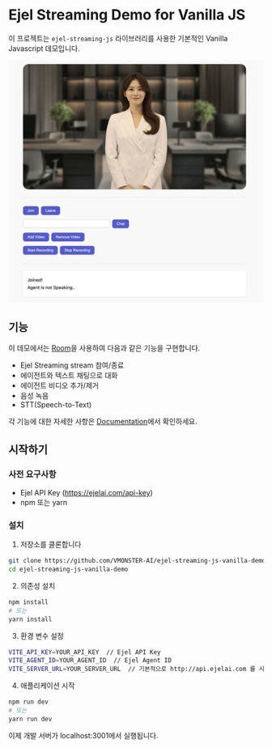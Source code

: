 # Ejel Streaming Demo for Vanilla JS

이 프로젝트는 `ejel-streaming-js` 라이브러리를 사용한 기본적인 Vanilla Javascript 데모입니다.

![demo](./public/screenshot-demo.png)

## 기능

이 데모에서는 [Room](https://docs.ejelai.com/room)을 사용하여 다음과 같은 기능을 구현합니다.

- Ejel Streaming stream 참여/종료
- 에이전트와 텍스트 채팅으로 대화
- 에이전트 비디오 추가/제거
- 음성 녹음
- STT(Speech-to-Text)

각 기능에 대한 자세한 사항은 [Documentation](https://docs.ejelai.com)에서 확인하세요.

## 시작하기

### 사전 요구사항

- Ejel API Key (https://ejelai.com/api-key)
- npm 또는 yarn

### 설치

1. 저장소를 클론합니다

```bash
git clone https://github.com/VMONSTER-AI/ejel-streaming-js-vanilla-demo.git
cd ejel-streaming-js-vanilla-demo
```

2. 의존성 설치

```bash
npm install
# 또는
yarn install
```

3. 환경 변수 설정

```bash
VITE_API_KEY=YOUR_API_KEY  // Ejel API Key
VITE_AGENT_ID=YOUR_AGENT_ID  // Ejel Agent ID
VITE_SERVER_URL=YOUR_SERVER_URL  // 기본적으로 http://api.ejelai.com 를 사용하세요.
```

4. 애플리케이션 시작

```bash
npm run dev
# 또는
yarn run dev
```

이제 개발 서버가 localhost:3001에서 실행됩니다.
